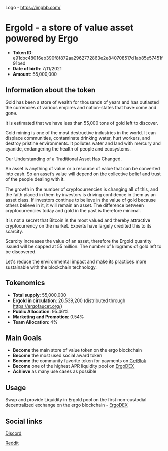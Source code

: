 Logo - https://imgbb.com/

# Ergold - a store of value asset powered by Ergo


- **Token ID**: 	    e91cbc48016eb390f8f872aa2962772863e2e840708517d1ab85e57451f91bed
- **Date of birth**: 	7/11/2021
- **Amount**: 	      55,000,000

## Information about the token

Gold has been a store of wealth for thousands of years and has outlasted the currencies of various empires and nation-states that have come and gone. 

It is estimated that we have less than 55,000 tons of gold left to discover.

Gold mining is one of the most destructive industries in the world. It can displace communities, contaminate drinking water, hurt workers, and destroy pristine environments. It pollutes water and land with mercury and cyanide, endangering the health of people and ecosystems.

Our Understanding of a Traditional Asset Has Changed.

An asset is anything of value or a resource of value that can be converted into cash. So an asset’s value will depend on the collective belief and trust of the people dealing with it. 

The growth in the number of cryptocurrencies is changing all of this, and the faith placed in them by investors is driving confidence in them as an asset class. If investors continue to believe in the value of gold because others believe in it, it will remain an asset. The difference between cryptocurrencies today and gold in the past is therefore minimal.

It is not a secret that Bitcoin is the most valued and thereby attractive cryptocurrency on the market. Experts have largely credited this to its scarcity. 

Scarcity increases the value of an asset, therefore the Ergold quantity issued will be capped at 55 million. The number of kilograms of gold left to be discovered. 

Let's reduce the environmental impact and make its practices more sustainable with the blockchain technology.

## Tokenomics

- **Total supply**: 55,000,000 
- **Ergold in circulation**: 26,539,200 (distributed through https://ergofaucet.org/)
- **Public Allocation**: 95.46%
- **Marketing and Promotion**: 0.54%
- **Team Allocation**: 4%

## Main Goals

- **Become** the main store of value token on the ergo blockchain
- **Become** the most used social award token
- **Become** the community favorite token for payments on [GetBlok](https://getblok.io/)
- **Become** one of the highest APR liquidity pool on [ErgoDEX](https://ergodex.io/)
- **Achieve** as many use cases as possible

## Usage

Swap and provide Liquidity in Ergold pool on the first non-custodial decentralized exchange on the ergo blockchain - [ErgoDEX](https://app.ergodex.io/swap)

## Social links

[Discord](https://discord.gg/f5k2rTCFrN)

[Reddit](https://www.reddit.com/r/ergold/)
